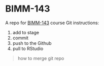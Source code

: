 # BIMM-143
A repo for [BIMM-143](https://bioboot.github.io/bimm143_W20/) course
Git instructions:
1. add to stage
2. commit
3. push to the Github
4. pull to RStudio
>how to merge git repo